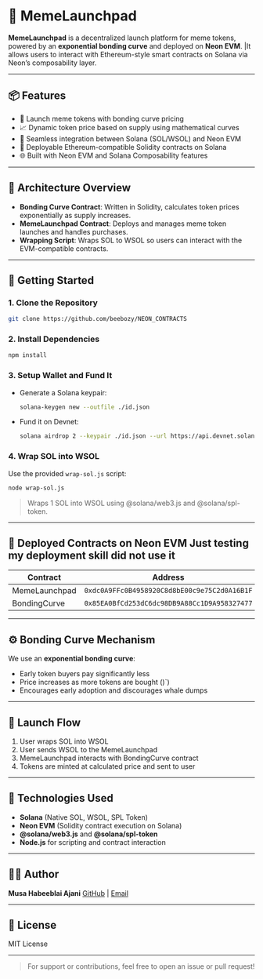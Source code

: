 # 🐸 MemeLaunchpad

**MemeLaunchpad** is a decentralized launch platform for meme tokens, powered by an **exponential bonding curve** and deployed on **Neon EVM**. |It allows users to  interact with Ethereum-style smart contracts on Solana via Neon’s composability layer.

---

## 📦 Features

* 🚀 Launch meme tokens with bonding curve pricing
* 📈 Dynamic token price based on supply using mathematical curves
* 🔁 Seamless integration between Solana (SOL/WSOL) and Neon EVM
* 💼 Deployable Ethereum-compatible Solidity contracts on Solana
* 🌐 Built with Neon EVM and Solana Composability features

---

## 🧱 Architecture Overview

* **Bonding Curve Contract**: Written in Solidity, calculates token prices exponentially as supply increases.
* **MemeLaunchpad Contract**: Deploys and manages meme token launches and handles purchases.
* **Wrapping Script**: Wraps SOL to WSOL so users can interact with the EVM-compatible contracts.

---

## 🔧 Getting Started

### 1. Clone the Repository

```bash
git clone https://github.com/beebozy/NEON_CONTRACTS
```

### 2. Install Dependencies

```bash
npm install
```

### 3. Setup Wallet and Fund It

* Generate a Solana keypair:

  ```bash
  solana-keygen new --outfile ./id.json
  ```
* Fund it on Devnet:

  ```bash
  solana airdrop 2 --keypair ./id.json --url https://api.devnet.solana.com
  ```

### 4. Wrap SOL into WSOL

Use the provided `wrap-sol.js` script:

```bash
node wrap-sol.js
```

> Wraps 1 SOL into WSOL using @solana/web3.js and @solana/spl-token.

---

## 🔐 Deployed Contracts on Neon EVM Just testing my deployment skill did not use it 

| Contract      | Address                                      |
| ------------- | -------------------------------------------- |
| MemeLaunchpad | `0xdc0A9FFc0B4958920C8d8bE00c9e75C2d0A16B1F` |
| BondingCurve  | `0x85EA0BfCd253dC6dc98DB9A88Cc1D9A958327477` |

---

## ⚙️ Bonding Curve Mechanism

We use an **exponential bonding curve**:

* Early token buyers pay significantly less
* Price increases as more tokens are bought ()`)
* Encourages early adoption and discourages whale dumps

---

## 🚀 Launch Flow

1. User wraps SOL into WSOL
2. User sends WSOL to the MemeLaunchpad
3. MemeLaunchpad interacts with BondingCurve contract
4. Tokens are minted at calculated price and sent to user

---

## 🧠 Technologies Used

* **Solana** (Native SOL, WSOL, SPL Token)
* **Neon EVM** (Solidity contract execution on Solana)
* **@solana/web3.js** and **@solana/spl-token**
* **Node.js** for scripting and contract interaction

---

## 👨‍💻 Author

**Musa Habeeblai Ajani**
[GitHub](https://github.com/beebozy) | [Email](mailto:musahabeeblai@gmail.com)

---

## 📄 License

MIT License

---

> For support or contributions, feel free to open an issue or pull request!
